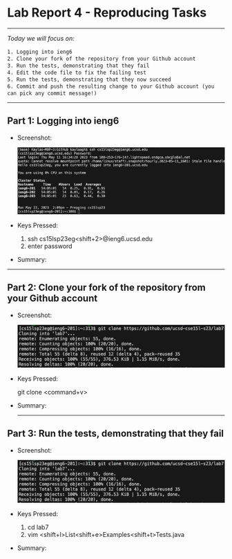 # Lab Report 4 - Reproducing Tasks 
---
*Today we will focus on:*
```
1. Logging into ieng6
2. Clone your fork of the repository from your Github account
3. Run the tests, demonstrating that they fail
4. Edit the code file to fix the failing test
5. Run the tests, demonstrating that they now succeed
6. Commit and push the resulting change to your Github account (you can pick any commit message!)
``` 
---

## **Part 1: Logging into ieng6**

- Screenshot:


  ![Image](ieng6.png)


- Keys Pressed: 
  1. ssh <space> cs15lsp23eg<shift+2>@ieng6.ucsd.edu <enter>
  2. enter password


- Summary:


---

## **Part 2: Clone your fork of the repository from your Github account**

- Screenshot:
  
  ![Image](clone.png)

- Keys Pressed: 
  
  git <space> clone <space> <command+v>

- Summary:
  
  ---

## **Part 3: Run the tests, demonstrating that they fail**

- Screenshot:
  
  ![Image](clone.png)

- Keys Pressed: 
  
  1. cd <space> lab7 <enter>
  2. vim <space> <shift+l>List<shift+e>Examples<shift+t>Tests.java <enter>

- Summary:
